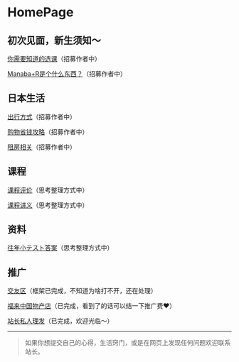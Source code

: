# HomePage

## 初次见面，新生须知～

[你需要知道的选课](https://luopzh.github.io/University-R/writting)（招募作者中）

[Manaba+R是个什么东西？](https://luopzh.github.io/University-R/writting)（招募作者中）

## 日本生活

[出行方式](https://luopzh.github.io/University-R/writting)（招募作者中）

[购物省钱攻略](https://luopzh.github.io/University-R/writting)（招募作者中）

[租房相关](https://luopzh.github.io/University-R/writting)（招募作者中）

## 课程

[课程评价](https://luopzh.github.io/University-R/writting)（思考整理方式中）

[课程讲义](https://luopzh.github.io/University-R/writting)（思考整理方式中）

## 资料

[往年小テスト答案](https://luopzh.github.io/University-R/writting)（思考整理方式中）

## 推广

[交友区](https://luopzh.github.io/University-R/pages/makefriends)（框架已完成，不知道为啥打不开，还在处理）

[福来中国物产店](https://luopzh.github.io/University-R/pages/fulai)（已完成，看到了的话可以结一下推广费❤️）

[站长私人理发](https://luopzh.github.io/University-R/pages/lifa)（已完成，欢迎光临～）

------

>如果你想提交自己的心得，生活窍门，或是在网页上发现任何问题欢迎联系站长。
